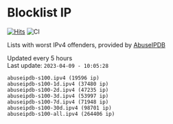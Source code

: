 # Blocklist IP

[![Hits](https://hits.seeyoufarm.com/api/count/incr/badge.svg?url=https%3A%2F%2Fgithub.com%2Fborestad%2Fblocklist-ip%2F&count_bg=%2379C83D&title_bg=%23555555&icon=&icon_color=%23E7E7E7&title=hits&edge_flat=false)](https://hits.seeyoufarm.com)  ![CI](https://img.shields.io/github/workflow/status/borestad/blocklist-ip/CI?style=flat-square)

Lists with worst IPv4 offenders, provided by [AbuseIPDB](https://www.abuseipdb.com/)

<!-- FOOTER-PLACEHOLDER -->
Updated every 5 hours<br>
Last update: `2023-04-09 - 10:05:28`
```
abuseipdb-s100.ipv4 (19596 ip)
abuseipdb-s100-1d.ipv4 (37480 ip)
abuseipdb-s100-2d.ipv4 (47235 ip)
abuseipdb-s100-3d.ipv4 (53997 ip)
abuseipdb-s100-7d.ipv4 (71948 ip)
abuseipdb-s100-30d.ipv4 (98701 ip)
abuseipdb-s100-all.ipv4 (264406 ip)
```
